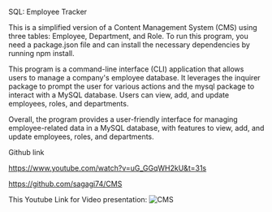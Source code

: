 SQL: Employee Tracker

This is a simplified version of a Content Management System (CMS) using three tables: Employee, Department, and Role. To run this program, you need a package.json file and can install the necessary dependencies by running npm install.

This program is a command-line interface (CLI) application that allows users to manage a company's employee database. It leverages the inquirer package to prompt the user for various actions and the mysql package to interact with a MySQL database. Users can view, add, and update employees, roles, and departments.

Overall, the program provides a user-friendly interface for managing employee-related data in a MySQL database, with features to view, add, and update employees, roles, and departments.




Github link

https://www.youtube.com/watch?v=uG_GGqWH2kU&t=31s

https://github.com/sagagi74/CMS

This Youtube Link for Video presentation:
![CMS](https://github.com/sagagi74/CMS/assets/138807577/41644cfc-405c-4217-a9d6-4e15a9cd2859)
